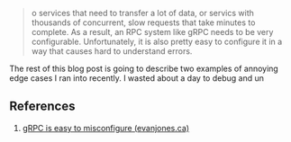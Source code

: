 > o services that need to transfer a lot of data, or servics with thousands of concurrent, slow requests that take minutes to complete. As a result, an RPC system like gRPC needs to be very configurable. Unfortunately, it is also pretty easy to configure it in a way that causes hard to understand errors.

The rest of this blog post is going to describe two examples of annoying edge cases I ran into recently. I wasted about a day to debug and un

## References

1. [gRPC is easy to misconfigure (evanjones.ca)](https://www.evanjones.ca/grpc-is-tricky.html)